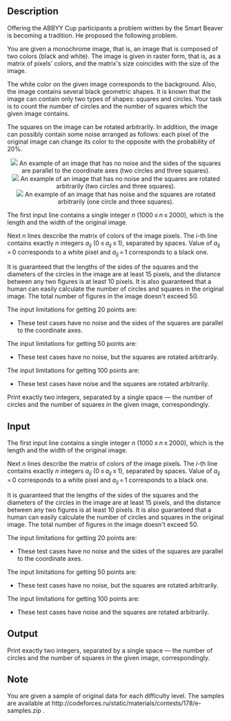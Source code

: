 ## Description

<div><p>Offering the ABBYY Cup participants a problem written by the Smart Beaver is becoming a tradition. He proposed the following problem.</p><p>You are given a monochrome image, that is, an image that is composed of two colors (black and white). The image is given in raster form, that is, as a matrix of pixels' colors, and the matrix's size coincides with the size of the image.</p><p>The white color on the given image corresponds to the background. Also, the image contains several black geometric shapes. It is known that the image can contain only two types of shapes: squares and circles. Your task is to count the number of circles and the number of squares which the given image contains.</p><p>The squares on the image can be rotated arbitrarily. In addition, the image can possibly contain some noise arranged as follows: each pixel of the original image can change its color to the opposite with the probability of <span class="tex-span">20</span>%.</p><center> <img class="tex-graphics" src="./25930/file/Uicul8Ck.png" style="max-width: 100.0%;max-height: 100.0%;"> <span class="tex-font-size-script"> An example of an image that has no noise and the sides of the squares are parallel to the coordinate axes (two circles and three squares). </span> </center><center> <img class="tex-graphics" src="./25930/file/wI0SethZ.png" style="max-width: 100.0%;max-height: 100.0%;"> <span class="tex-font-size-script"> An example of an image that has no noise and the squares are rotated arbitrarily (two circles and three squares). </span> </center><center> <img class="tex-graphics" src="./25930/file/FJe8ihAZ.png" style="max-width: 100.0%;max-height: 100.0%;"> <span class="tex-font-size-script"> An example of an image that has noise and the squares are rotated arbitrarily (one circle and three squares). </span> </center></div><div class="input-specification"><p>The first input line contains a single integer <span class="tex-span"><i>n</i></span> (<span class="tex-span">1000 ≤ <i>n</i> ≤ 2000</span>), which is the length and the width of the original image. </p><p>Next <span class="tex-span"><i>n</i></span> lines describe the matrix of colors of the image pixels. The <span class="tex-span"><i>i</i></span>-th line contains exactly <span class="tex-span"><i>n</i></span> integers <span class="tex-span"><i>a</i><sub class="lower-index"><i>ij</i></sub></span> (<span class="tex-span">0 ≤ <i>a</i><sub class="lower-index"><i>ij</i></sub> ≤ 1</span>), separated by spaces. Value of <span class="tex-span"><i>a</i><sub class="lower-index"><i>ij</i></sub> = 0</span> corresponds to a white pixel and <span class="tex-span"><i>a</i><sub class="lower-index"><i>ij</i></sub> = 1</span> corresponds to a black one. </p><p>It is guaranteed that the lengths of the sides of the squares and the diameters of the circles in the image are at least 15 pixels, and the distance between any two figures is at least 10 pixels. It is also guaranteed that a human can easily calculate the number of circles and squares in the original image. The total number of figures in the image doesn't exceed 50.</p><p>The input limitations for getting 20 points are: </p><ul> <li> These test cases have no noise and the sides of the squares are parallel to the coordinate axes. </li></ul><p>The input limitations for getting 50 points are: </p><ul> <li> These test cases have no noise, but the squares are rotated arbitrarily. </li></ul><p>The input limitations for getting 100 points are: </p><ul> <li> These test cases have noise and the squares are rotated arbitrarily. </li></ul></div><div class="output-specification"><p>Print exactly two integers, separated by a single space — the number of circles and the number of squares in the given image, correspondingly.</p></div>


## Input

<p>The first input line contains a single integer <span class="tex-span"><i>n</i></span> (<span class="tex-span">1000 ≤ <i>n</i> ≤ 2000</span>), which is the length and the width of the original image. </p><p>Next <span class="tex-span"><i>n</i></span> lines describe the matrix of colors of the image pixels. The <span class="tex-span"><i>i</i></span>-th line contains exactly <span class="tex-span"><i>n</i></span> integers <span class="tex-span"><i>a</i><sub class="lower-index"><i>ij</i></sub></span> (<span class="tex-span">0 ≤ <i>a</i><sub class="lower-index"><i>ij</i></sub> ≤ 1</span>), separated by spaces. Value of <span class="tex-span"><i>a</i><sub class="lower-index"><i>ij</i></sub> = 0</span> corresponds to a white pixel and <span class="tex-span"><i>a</i><sub class="lower-index"><i>ij</i></sub> = 1</span> corresponds to a black one. </p><p>It is guaranteed that the lengths of the sides of the squares and the diameters of the circles in the image are at least 15 pixels, and the distance between any two figures is at least 10 pixels. It is also guaranteed that a human can easily calculate the number of circles and squares in the original image. The total number of figures in the image doesn't exceed 50.</p><p>The input limitations for getting 20 points are: </p><ul> <li> These test cases have no noise and the sides of the squares are parallel to the coordinate axes. </li></ul><p>The input limitations for getting 50 points are: </p><ul> <li> These test cases have no noise, but the squares are rotated arbitrarily. </li></ul><p>The input limitations for getting 100 points are: </p><ul> <li> These test cases have noise and the squares are rotated arbitrarily. </li></ul>


## Output

<p>Print exactly two integers, separated by a single space — the number of circles and the number of squares in the given image, correspondingly.</p>


## Note

<p>You are given a sample of original data for each difficulty level. The samples are available at <span class="tex-font-style-tt">http://codeforces.ru/static/materials/contests/178/e-samples.zip</span> .</p>

